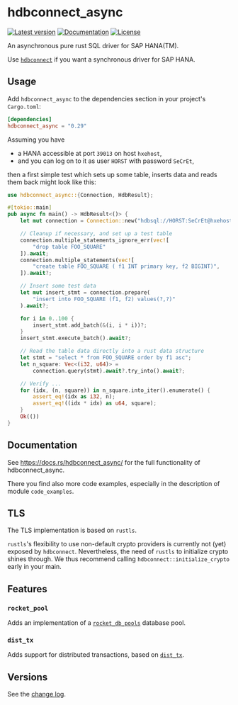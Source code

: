 # hdbconnect_async

[![Latest version](https://img.shields.io/crates/v/hdbconnect_async.svg)](https://crates.io/crates/hdbconnect_async)
[![Documentation](https://docs.rs/hdbconnect_async/badge.svg)](https://docs.rs/hdbconnect_async)
[![License](https://img.shields.io/crates/l/hdbconnect_async.svg)](https://github.com/emabee/hdbconnect_async)

An asynchronous pure rust SQL driver for SAP HANA(TM).

Use [`hdbconnect`](https://crates.io/crates/hdbconnect)
if you want a synchronous driver for SAP HANA.

## Usage

Add `hdbconnect_async` to the dependencies section in your project's `Cargo.toml`:

```toml
[dependencies]
hdbconnect_async = "0.29"
```

Assuming you have

- a HANA accessible at port `39013` on host `hxehost`,
- and you can log on to it as user `HORST` with password `SeCrEt`,

then a first simple test which sets up some table, inserts data and reads them back
might look like this:

```rust
use hdbconnect_async::{Connection, HdbResult};

#[tokio::main]
pub async fn main() -> HdbResult<()> {
    let mut connection = Connection::new("hdbsql://HORST:SeCrEt@hxehost:39013").await?;

    // Cleanup if necessary, and set up a test table
    connection.multiple_statements_ignore_err(vec![
        "drop table FOO_SQUARE"
    ]).await;
    connection.multiple_statements(vec![
        "create table FOO_SQUARE ( f1 INT primary key, f2 BIGINT)",
    ]).await?;

    // Insert some test data
    let mut insert_stmt = connection.prepare(
        "insert into FOO_SQUARE (f1, f2) values(?,?)"
    ).await?;

    for i in 0..100 {
        insert_stmt.add_batch(&(i, i * i))?;
    }
    insert_stmt.execute_batch().await?;

    // Read the table data directly into a rust data structure
    let stmt = "select * from FOO_SQUARE order by f1 asc";
    let n_square: Vec<(i32, u64)> =
        connection.query(stmt).await?.try_into().await?;

    // Verify ...
    for (idx, (n, square)) in n_square.into_iter().enumerate() {
        assert_eq!(idx as i32, n);
        assert_eq!((idx * idx) as u64, square);
    }
    Ok(())
}
```

## Documentation

See <https://docs.rs/hdbconnect_async/> for the full functionality of hdbconnect_async.

There you find also more code examples, especially in the description of module `code_examples`.

## TLS

The TLS implementation is based on `rustls`.

`rustls`'s flexibility to use non-default crypto providers is currently not (yet) exposed by `hdbconnect`.
Nevertheless, the need of `rustls` to initialize crypto shines through.
We thus recommend calling `hdbconnect::initialize_crypto` early in your main.

## Features

### `rocket_pool`

Adds an implementation of a [`rocket_db_pools`](https://crates.io/crates/rocket_db_pools) database pool.

### `dist_tx`

Adds support for distributed transactions, based on [`dist_tx`](https://crates.io/crates/dist_tx).

## Versions

See the [change log](https://github.com/emabee/rust-hdbconnect/blob/master/CHANGELOG.md).
